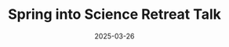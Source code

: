 ---
title: Spring into Science Retreat Talk

event: Spring into Science Retreat
event_url: https://kempnerinstitute.harvard.edu/news/kempner-community-springs-into-science/

location: Spring into Science Retreat
address:
  street: 
  city: Boston
  region: MA
  postcode: 
  country: United States

summary: Analytical Theory of Spectral Bias in Diffusion Sampling and Learning
abstract: ''

# Talk start and end times.
date: '2025-03-26'
all_day: true

# Schedule page publish date (NOT talk date).
publishDate: '2025-08-08'

authors:
  - admin

tags: [Diffusion, Spectral Bias, Machine Learning]

# Is this a featured talk? (true/false)
featured: false

slides: ""

---